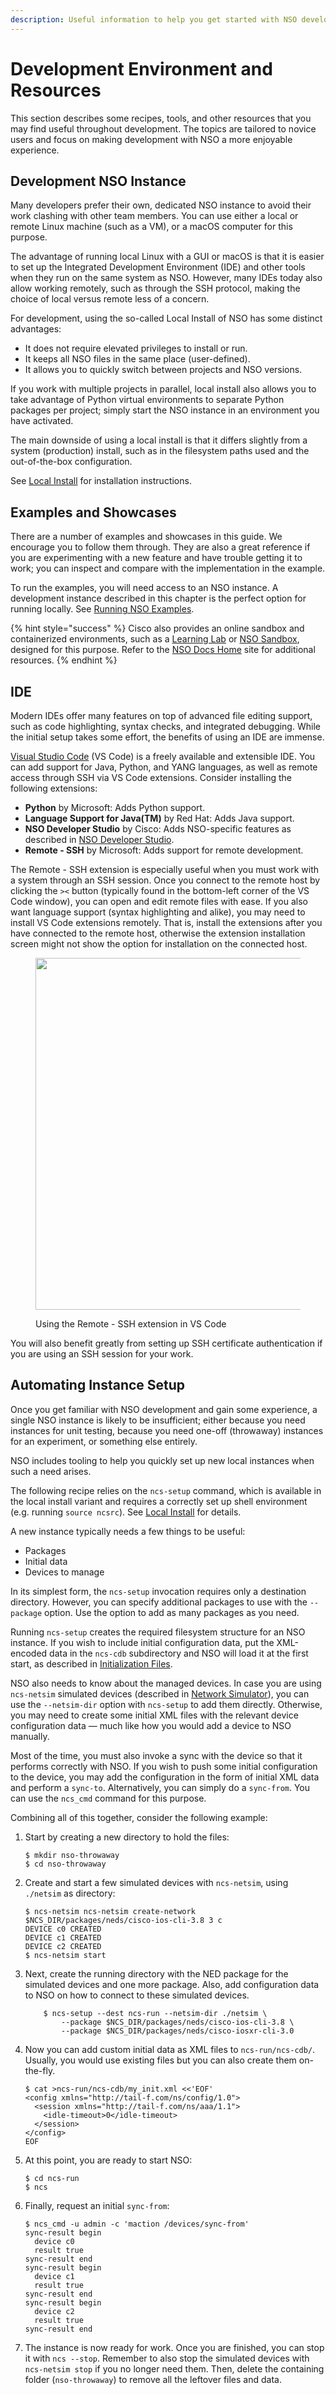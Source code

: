 ```yaml
---
description: Useful information to help you get started with NSO development.
---
```


# Development Environment and Resources

This section describes some recipes, tools, and other resources that you may find useful throughout development. The topics are tailored to novice users and focus on making development with NSO a more enjoyable experience.

## Development NSO Instance <a href="#ch_devenv.local" id="ch_devenv.local"></a>

Many developers prefer their own, dedicated NSO instance to avoid their work clashing with other team members. You can use either a local or remote Linux machine (such as a VM), or a macOS computer for this purpose.

The advantage of running local Linux with a GUI or macOS is that it is easier to set up the Integrated Development Environment (IDE) and other tools when they run on the same system as NSO. However, many IDEs today also allow working remotely, such as through the SSH protocol, making the choice of local versus remote less of a concern.

For development, using the so-called Local Install of NSO has some distinct advantages:

* It does not require elevated privileges to install or run.
* It keeps all NSO files in the same place (user-defined).
* It allows you to quickly switch between projects and NSO versions.

If you work with multiple projects in parallel, local install also allows you to take advantage of Python virtual environments to separate Python packages per project; simply start the NSO instance in an environment you have activated.

The main downside of using a local install is that it differs slightly from a system (production) install, such as in the filesystem paths used and the out-of-the-box configuration.

See [Local Install](../../administration/deployment/local-install.md) for installation instructions.

## Examples and Showcases <a href="#ch_devenv.examples" id="ch_devenv.examples"></a>

There are a number of examples and showcases in this guide. We encourage you to follow them through. They are also a great reference if you are experimenting with a new feature and have trouble getting it to work; you can inspect and compare with the implementation in the example.

To run the examples, you will need access to an NSO instance. A development instance described in this chapter is the perfect option for running locally. See [Running NSO Examples](../../administration/deployment/post-install-actions/running-nso-examples.md).

{% hint style="success" %}
Cisco also provides an online sandbox and containerized environments, such as a [Learning Lab](https://developer.cisco.com/learning/labs/nso-examples) or [NSO Sandbox](https://developer.cisco.com/catalogs/sandbox/nso), designed for this purpose. Refer to the [NSO Docs Home](https://developer.cisco.com/docs/nso/) site for additional resources.
{% endhint %}

## IDE <a href="#ch_devenv.ide" id="ch_devenv.ide"></a>

Modern IDEs offer many features on top of advanced file editing support, such as code highlighting, syntax checks, and integrated debugging. While the initial setup takes some effort, the benefits of using an IDE are immense.

[Visual Studio Code](https://code.visualstudio.com/) (VS Code) is a freely available and extensible IDE. You can add support for Java, Python, and YANG languages, as well as remote access through SSH via VS Code extensions. Consider installing the following extensions:

* **Python** by Microsoft: Adds Python support.
* **Language Support for Java(TM)** by Red Hat: Adds Java support.
* **NSO Developer Studio** by Cisco: Adds NSO-specific features as described in [NSO Developer Studio](developing-services/nso-developer-studio.md).
* **Remote - SSH** by Microsoft: Adds support for remote development.

The Remote - SSH extension is especially useful when you must work with a system through an SSH session. Once you connect to the remote host by clicking the `><` button (typically found in the bottom-left corner of the VS Code window), you can open and edit remote files with ease. If you also want language support (syntax highlighting and alike), you may need to install VS Code extensions remotely. That is, install the extensions after you have connected to the remote host, otherwise the extension installation screen might not show the option for installation on the connected host.

<figure><img src="https://pubhub.devnetcloud.com/media/nso-guides-6.2/docs/nso_development/pics/vscode-remotessh.png#developer.cisco.com" alt="" width="563"><figcaption><p>Using the Remote - SSH extension in VS Code</p></figcaption></figure>

You will also benefit greatly from setting up SSH certificate authentication if you are using an SSH session for your work.

## Automating Instance Setup <a href="#ch_devenv.automate" id="ch_devenv.automate"></a>

Once you get familiar with NSO development and gain some experience, a single NSO instance is likely to be insufficient; either because you need instances for unit testing, because you need one-off (throwaway) instances for an experiment, or something else entirely.

NSO includes tooling to help you quickly set up new local instances when such a need arises.

The following recipe relies on the `ncs-setup` command, which is available in the local install variant and requires a correctly set up shell environment (e.g. running `source ncsrc`). See [Local Install](../../administration/deployment/local-install.md) for details.

A new instance typically needs a few things to be useful:

* Packages
* Initial data
* Devices to manage

In its simplest form, the `ncs-setup` invocation requires only a destination directory. However, you can specify additional packages to use with the `--package` option. Use the option to add as many packages as you need.

Running `ncs-setup` creates the required filesystem structure for an NSO instance. If you wish to include initial configuration data, put the XML-encoded data in the `ncs-cdb` subdirectory and NSO will load it at the first start, as described in [Initialization Files](../concepts/cdb-and-yang.md#d5e268).

NSO also needs to know about the managed devices. In case you are using `ncs-netsim` simulated devices (described in [Network Simulator](../../operation-and-usage/cli/network-simulator-netsim.md)), you can use the `--netsim-dir` option with `ncs-setup` to add them directly. Otherwise, you may need to create some initial XML files with the relevant device configuration data — much like how you would add a device to NSO manually.

Most of the time, you must also invoke a sync with the device so that it performs correctly with NSO. If you wish to push some initial configuration to the device, you may add the configuration in the form of initial XML data and perform a `sync-to`. Alternatively, you can simply do a `sync-from`. You can use the `ncs_cmd` command for this purpose.

Combining all of this together, consider the following example:

1.  Start by creating a new directory to hold the files:

    ```
    $ mkdir nso-throwaway
    $ cd nso-throwaway
    ```
2.  Create and start a few simulated devices with `ncs-netsim`, using `./netsim` as directory:

    ```
    $ ncs-netsim ncs-netsim create-network $NCS_DIR/packages/neds/cisco-ios-cli-3.8 3 c
    DEVICE c0 CREATED
    DEVICE c1 CREATED
    DEVICE c2 CREATED
    $ ncs-netsim start
    ```
3.  Next, create the running directory with the NED package for the simulated devices and one more package. Also, add configuration data to NSO on how to connect to these simulated devices.

    ```
        $ ncs-setup --dest ncs-run --netsim-dir ./netsim \
            --package $NCS_DIR/packages/neds/cisco-ios-cli-3.8 \
            --package $NCS_DIR/packages/neds/cisco-iosxr-cli-3.0
    ```
4.  Now you can add custom initial data as XML files to `ncs-run/ncs-cdb/`. Usually, you would use existing files but you can also create them on-the-fly.

    ```
    $ cat >ncs-run/ncs-cdb/my_init.xml <<'EOF'
    <config xmlns="http://tail-f.com/ns/config/1.0">
      <session xmlns="http://tail-f.com/ns/aaa/1.1">
        <idle-timeout>0</idle-timeout>
      </session>
    </config>
    EOF
    ```
5.  At this point, you are ready to start NSO:

    ```
    $ cd ncs-run
    $ ncs
    ```
6.  Finally, request an initial `sync-from`:

    ```
    $ ncs_cmd -u admin -c 'maction /devices/sync-from'
    sync-result begin
      device c0
      result true
    sync-result end
    sync-result begin
      device c1
      result true
    sync-result end
    sync-result begin
      device c2
      result true
    sync-result end
    ```
7. The instance is now ready for work. Once you are finished, you can stop it with `ncs --stop`. Remember to also stop the simulated devices with `ncs-netsim stop` if you no longer need them. Then, delete the containing folder (`nso-throwaway`) to remove all the leftover files and data.
